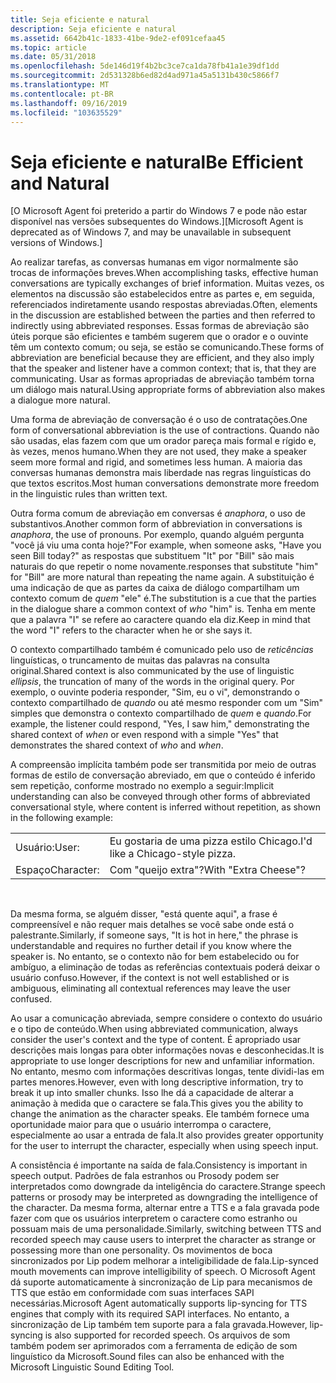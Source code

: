```yaml
---
title: Seja eficiente e natural
description: Seja eficiente e natural
ms.assetid: 6642b41c-1833-41be-9de2-ef091cefaa45
ms.topic: article
ms.date: 05/31/2018
ms.openlocfilehash: 5de146d19f4b2bc3ce7ca1da78fb41a1e39df1dd
ms.sourcegitcommit: 2d531328b6ed82d4ad971a45a5131b430c5866f7
ms.translationtype: MT
ms.contentlocale: pt-BR
ms.lasthandoff: 09/16/2019
ms.locfileid: "103635529"
---
```

# <a name="be-efficient-and-natural"></a><span data-ttu-id="f3d5a-103">Seja eficiente e natural</span><span class="sxs-lookup"><span data-stu-id="f3d5a-103">Be Efficient and Natural</span></span>

<span data-ttu-id="f3d5a-104">\[O Microsoft Agent foi preterido a partir do Windows 7 e pode não estar disponível nas versões subsequentes do Windows.\]</span><span class="sxs-lookup"><span data-stu-id="f3d5a-104">\[Microsoft Agent is deprecated as of Windows 7, and may be unavailable in subsequent versions of Windows.\]</span></span>

<span data-ttu-id="f3d5a-105">Ao realizar tarefas, as conversas humanas em vigor normalmente são trocas de informações breves.</span><span class="sxs-lookup"><span data-stu-id="f3d5a-105">When accomplishing tasks, effective human conversations are typically exchanges of brief information.</span></span> <span data-ttu-id="f3d5a-106">Muitas vezes, os elementos na discussão são estabelecidos entre as partes e, em seguida, referenciados indiretamente usando respostas abreviadas.</span><span class="sxs-lookup"><span data-stu-id="f3d5a-106">Often, elements in the discussion are established between the parties and then referred to indirectly using abbreviated responses.</span></span> <span data-ttu-id="f3d5a-107">Essas formas de abreviação são úteis porque são eficientes e também sugerem que o orador e o ouvinte têm um contexto comum; ou seja, se estão se comunicando.</span><span class="sxs-lookup"><span data-stu-id="f3d5a-107">These forms of abbreviation are beneficial because they are efficient, and they also imply that the speaker and listener have a common context; that is, that they are communicating.</span></span> <span data-ttu-id="f3d5a-108">Usar as formas apropriadas de abreviação também torna um diálogo mais natural.</span><span class="sxs-lookup"><span data-stu-id="f3d5a-108">Using appropriate forms of abbreviation also makes a dialogue more natural.</span></span>

<span data-ttu-id="f3d5a-109">Uma forma de abreviação de conversação é o uso de contratações.</span><span class="sxs-lookup"><span data-stu-id="f3d5a-109">One form of conversational abbreviation is the use of contractions.</span></span> <span data-ttu-id="f3d5a-110">Quando não são usadas, elas fazem com que um orador pareça mais formal e rígido e, às vezes, menos humano.</span><span class="sxs-lookup"><span data-stu-id="f3d5a-110">When they are not used, they make a speaker seem more formal and rigid, and sometimes less human.</span></span> <span data-ttu-id="f3d5a-111">A maioria das conversas humanas demonstra mais liberdade nas regras linguísticas do que textos escritos.</span><span class="sxs-lookup"><span data-stu-id="f3d5a-111">Most human conversations demonstrate more freedom in the linguistic rules than written text.</span></span>

<span data-ttu-id="f3d5a-112">Outra forma comum de abreviação em conversas é *anaphora*, o uso de substantivos.</span><span class="sxs-lookup"><span data-stu-id="f3d5a-112">Another common form of abbreviation in conversations is *anaphora*, the use of pronouns.</span></span> <span data-ttu-id="f3d5a-113">Por exemplo, quando alguém pergunta "você já viu uma conta hoje?"</span><span class="sxs-lookup"><span data-stu-id="f3d5a-113">For example, when someone asks, "Have you seen Bill today?"</span></span> <span data-ttu-id="f3d5a-114">as respostas que substituem "It" por "Bill" são mais naturais do que repetir o nome novamente.</span><span class="sxs-lookup"><span data-stu-id="f3d5a-114">responses that substitute "him" for "Bill" are more natural than repeating the name again.</span></span> <span data-ttu-id="f3d5a-115">A substituição é uma indicação de que as partes da caixa de diálogo compartilham um contexto comum de *quem* "ele" é.</span><span class="sxs-lookup"><span data-stu-id="f3d5a-115">The substitution is a cue that the parties in the dialogue share a common context of *who* "him" is.</span></span> <span data-ttu-id="f3d5a-116">Tenha em mente que a palavra "I" se refere ao caractere quando ela diz.</span><span class="sxs-lookup"><span data-stu-id="f3d5a-116">Keep in mind that the word "I" refers to the character when he or she says it.</span></span>

<span data-ttu-id="f3d5a-117">O contexto compartilhado também é comunicado pelo uso de *reticências* linguísticas, o truncamento de muitas das palavras na consulta original.</span><span class="sxs-lookup"><span data-stu-id="f3d5a-117">Shared context is also communicated by the use of linguistic *ellipsis*, the truncation of many of the words in the original query.</span></span> <span data-ttu-id="f3d5a-118">Por exemplo, o ouvinte poderia responder, "Sim, eu o vi", demonstrando o contexto compartilhado de *quando* ou até mesmo responder com um "Sim" simples que demonstra o contexto compartilhado de *quem* e *quando*.</span><span class="sxs-lookup"><span data-stu-id="f3d5a-118">For example, the listener could respond, "Yes, I saw him," demonstrating the shared context of *when* or even respond with a simple "Yes" that demonstrates the shared context of *who* and *when*.</span></span>

<span data-ttu-id="f3d5a-119">A compreensão implícita também pode ser transmitida por meio de outras formas de estilo de conversação abreviado, em que o conteúdo é inferido sem repetição, conforme mostrado no exemplo a seguir:</span><span class="sxs-lookup"><span data-stu-id="f3d5a-119">Implicit understanding can also be conveyed through other forms of abbreviated conversational style, where content is inferred without repetition, as shown in the following example:</span></span>



|            |                                 |
|------------|---------------------------------|
| <span data-ttu-id="f3d5a-120">Usuário:</span><span class="sxs-lookup"><span data-stu-id="f3d5a-120">User:</span></span>      | <span data-ttu-id="f3d5a-121">Eu gostaria de uma pizza estilo Chicago.</span><span class="sxs-lookup"><span data-stu-id="f3d5a-121">I'd like a Chicago-style pizza.</span></span> |
| <span data-ttu-id="f3d5a-122">Espaço</span><span class="sxs-lookup"><span data-stu-id="f3d5a-122">Character:</span></span> | <span data-ttu-id="f3d5a-123">Com "queijo extra"?</span><span class="sxs-lookup"><span data-stu-id="f3d5a-123">With "Extra Cheese"?</span></span>            |



 

<span data-ttu-id="f3d5a-124">Da mesma forma, se alguém disser, "está quente aqui", a frase é compreensível e não requer mais detalhes se você sabe onde está o palestrante.</span><span class="sxs-lookup"><span data-stu-id="f3d5a-124">Similarly, if someone says, "It is hot in here," the phrase is understandable and requires no further detail if you know where the speaker is.</span></span> <span data-ttu-id="f3d5a-125">No entanto, se o contexto não for bem estabelecido ou for ambíguo, a eliminação de todas as referências contextuais poderá deixar o usuário confuso.</span><span class="sxs-lookup"><span data-stu-id="f3d5a-125">However, if the context is not well established or is ambiguous, eliminating all contextual references may leave the user confused.</span></span>

<span data-ttu-id="f3d5a-126">Ao usar a comunicação abreviada, sempre considere o contexto do usuário e o tipo de conteúdo.</span><span class="sxs-lookup"><span data-stu-id="f3d5a-126">When using abbreviated communication, always consider the user's context and the type of content.</span></span> <span data-ttu-id="f3d5a-127">É apropriado usar descrições mais longas para obter informações novas e desconhecidas.</span><span class="sxs-lookup"><span data-stu-id="f3d5a-127">It is appropriate to use longer descriptions for new and unfamiliar information.</span></span> <span data-ttu-id="f3d5a-128">No entanto, mesmo com informações descritivas longas, tente dividi-las em partes menores.</span><span class="sxs-lookup"><span data-stu-id="f3d5a-128">However, even with long descriptive information, try to break it up into smaller chunks.</span></span> <span data-ttu-id="f3d5a-129">Isso lhe dá a capacidade de alterar a animação à medida que o caractere se fala.</span><span class="sxs-lookup"><span data-stu-id="f3d5a-129">This gives you the ability to change the animation as the character speaks.</span></span> <span data-ttu-id="f3d5a-130">Ele também fornece uma oportunidade maior para que o usuário interrompa o caractere, especialmente ao usar a entrada de fala.</span><span class="sxs-lookup"><span data-stu-id="f3d5a-130">It also provides greater opportunity for the user to interrupt the character, especially when using speech input.</span></span>

<span data-ttu-id="f3d5a-131">A consistência é importante na saída de fala.</span><span class="sxs-lookup"><span data-stu-id="f3d5a-131">Consistency is important in speech output.</span></span> <span data-ttu-id="f3d5a-132">Padrões de fala estranhos ou Prosody podem ser interpretados como downgrade da inteligência do caractere.</span><span class="sxs-lookup"><span data-stu-id="f3d5a-132">Strange speech patterns or prosody may be interpreted as downgrading the intelligence of the character.</span></span> <span data-ttu-id="f3d5a-133">Da mesma forma, alternar entre a TTS e a fala gravada pode fazer com que os usuários interpretem o caractere como estranho ou possuam mais de uma personalidade.</span><span class="sxs-lookup"><span data-stu-id="f3d5a-133">Similarly, switching between TTS and recorded speech may cause users to interpret the character as strange or possessing more than one personality.</span></span> <span data-ttu-id="f3d5a-134">Os movimentos de boca sincronizados por Lip podem melhorar a inteligibilidade de fala.</span><span class="sxs-lookup"><span data-stu-id="f3d5a-134">Lip-synced mouth movements can improve intelligibility of speech.</span></span> <span data-ttu-id="f3d5a-135">O Microsoft Agent dá suporte automaticamente à sincronização de Lip para mecanismos de TTS que estão em conformidade com suas interfaces SAPI necessárias.</span><span class="sxs-lookup"><span data-stu-id="f3d5a-135">Microsoft Agent automatically supports lip-syncing for TTS engines that comply with its required SAPI interfaces.</span></span> <span data-ttu-id="f3d5a-136">No entanto, a sincronização de Lip também tem suporte para a fala gravada.</span><span class="sxs-lookup"><span data-stu-id="f3d5a-136">However, lip-syncing is also supported for recorded speech.</span></span> <span data-ttu-id="f3d5a-137">Os arquivos de som também podem ser aprimorados com a ferramenta de edição de som linguístico da Microsoft.</span><span class="sxs-lookup"><span data-stu-id="f3d5a-137">Sound files can also be enhanced with the Microsoft Linguistic Sound Editing Tool.</span></span>

 

 




